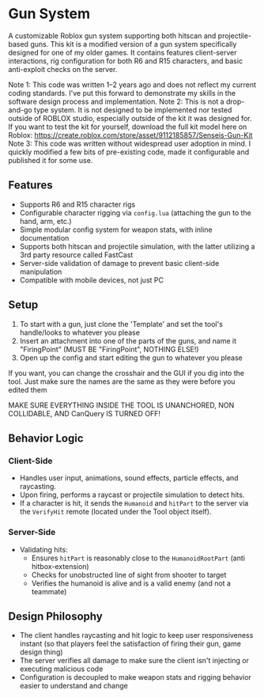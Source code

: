 # Gun System

A customizable Roblox gun system supporting both hitscan and projectile-based guns. This kit is a modified version of a gun system specifically designed for one of my older games. It contains features client-server interactions, rig configuration for both R6 and R15 characters, and basic anti-exploit checks on the server.

Note 1: This code was written 1–2 years ago and does not reflect my current coding standards. I've put this forward to demonstrate my skills in the software design process and implementation.
Note 2: This is not a drop-and-go type system. It is not designed to be implemented nor tested outside of ROBLOX studio, especially outside of the kit it was designed for. If you want to test the kit for yourself, download the full kit model here on Roblox:
https://create.roblox.com/store/asset/9112185857/Senseis-Gun-Kit
Note 3: This code was written without widespread user adoption in mind. I quickly modified a few bits of pre-existing code, made it configurable and published it for some use.

## Features
- Supports R6 and R15 character rigs
- Configurable character rigging via `config.lua` (attaching the gun to the hand, arm, etc.)
- Simple modular config system for weapon stats, with inline documentation
- Supports both hitscan and projectile simulation, with the latter utilizing a 3rd party resource called FastCast
- Server-side validation of damage to prevent basic client-side manipulation
- Compatible with mobile devices, not just PC

## Setup

1. To start with a gun, just clone the 'Template' and set the tool's handle/looks to whatever you please
2. Insert an attachment into one of the parts of the guns, and name it "FiringPoint" (MUST BE "FiringPoint", NOTHING ELSE!)
3. Open up the config and start editing the gun to whatever you please

If you want, you can change the crosshair and the GUI if you dig into the tool. Just make sure the names are the same as they were before you edited them

MAKE SURE EVERYTHING INSIDE THE TOOL IS UNANCHORED, NON COLLIDABLE, AND CanQuery IS TURNED OFF!

## Behavior Logic

### Client-Side
- Handles user input, animations, sound effects, particle effects, and raycasting.
- Upon firing, performs a raycast or projectile simulation to detect hits.
- If a character is hit, it sends the `Humanoid` and `hitPart` to the server via the `VerifyHit` remote (located under the Tool object itself).

### Server-Side
- Validating hits:
  - Ensures `hitPart` is reasonably close to the `HumanoidRootPart` (anti hitbox-extension)
  - Checks for unobstructed line of sight from shooter to target
  - Verifies the humanoid is alive and is a valid enemy (and not a teammate)

## Design Philosophy

- The client handles raycasting and hit logic to keep user responsiveness instant (so that players feel the satisfaction of firing their gun, game design thing)
- The server verifies all damage to make sure the client isn't injecting or executing malicious code
- Configuration is decoupled to make weapon stats and rigging behavior easier to understand and change
